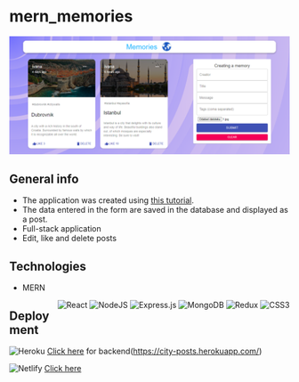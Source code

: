 # mern_memories

![](client/src/images/img3.png)




## General info
* The application was created using [this tutorial](https://www.youtube.com/watch?v=ngc9gnGgUdA). 
* The data entered in the form are saved in the database and displayed as a post. 
* Full-stack application
* Edit, like and delete posts

## Technologies
* MERN
<div style="float: right">
<img alt="React" src="https://img.shields.io/badge/react%20-%2320232a.svg?&style=for-the-badge&logo=react&logoColor=%2361DAFB"/>
<img alt="NodeJS" src="https://img.shields.io/badge/node.js%20-%2343853D.svg?&style=for-the-badge&logo=node.js&logoColor=white"/>
<img alt="Express.js" src="https://img.shields.io/badge/express.js%20-%23404d59.svg?&style=for-the-badge"/>
<img alt="MongoDB" src ="https://img.shields.io/badge/MongoDB-%234ea94b.svg?&style=for-the-badge&logo=mongodb&logoColor=white"/>
 <img alt="Redux" src="https://img.shields.io/badge/redux%20-%23593d88.svg?&style=for-the-badge&logo=redux&logoColor=white"/>
 <img alt="CSS3" src="https://img.shields.io/badge/css3%20-%231572B6.svg?&style=for-the-badge&logo=css3&logoColor=white"/>
</div>

## Deployment

<img alt="Heroku" src="https://img.shields.io/badge/Heroku-430098?style=for-the-badge&logo=heroku&logoColor=white"/> [Click here]() for backend(https://city-posts.herokuapp.com/)

<img alt="Netlify" src="https://img.shields.io/badge/Netlify-00C7B7?style=for-the-badge&logo=netlify&logoColor=white"/> [Click here](mern-memories2.netlify.app)
